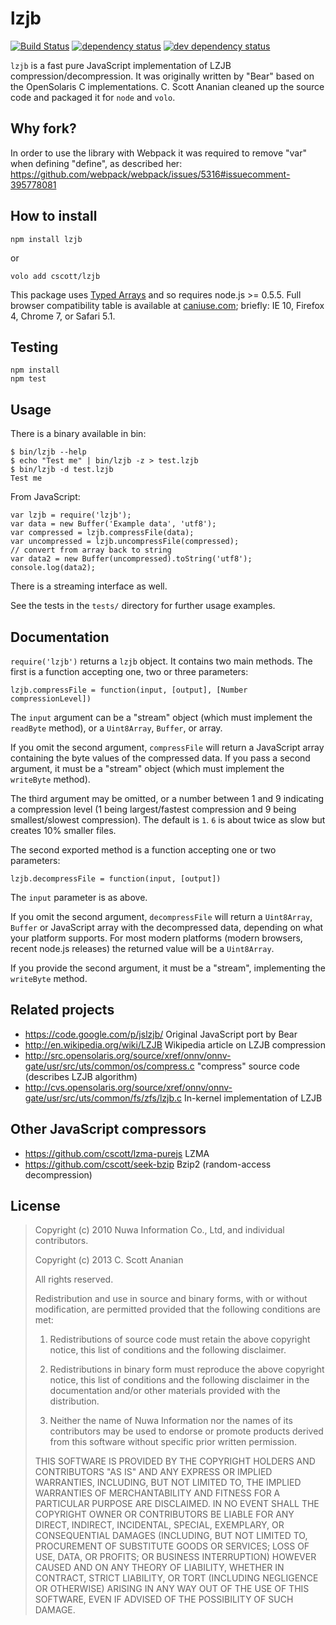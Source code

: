 # lzjb

[![Build Status][1]][2] [![dependency status][3]][4] [![dev dependency status][5]][6]

`lzjb` is a fast pure JavaScript implementation of LZJB
compression/decompression.  It was originally written by "Bear"
based on the OpenSolaris C implementations.
C. Scott Ananian cleaned up the source code and packaged it for `node`
and `volo`.

## Why fork?

In order to use the library with Webpack it was required to remove "var" when defining "define", as described her: https://github.com/webpack/webpack/issues/5316#issuecomment-395778081

## How to install

```
npm install lzjb
```
or
```
volo add cscott/lzjb
```

This package uses
[Typed Arrays](https://developer.mozilla.org/en-US/docs/JavaScript/Typed_arrays)
and so requires node.js >= 0.5.5.  Full browser compatibility table
is available at [caniuse.com](http://caniuse.com/typedarrays); briefly:
IE 10, Firefox 4, Chrome 7, or Safari 5.1.

## Testing

```
npm install
npm test
```

## Usage

There is a binary available in bin:
```
$ bin/lzjb --help
$ echo "Test me" | bin/lzjb -z > test.lzjb
$ bin/lzjb -d test.lzjb
Test me
```

From JavaScript:
```
var lzjb = require('lzjb');
var data = new Buffer('Example data', 'utf8');
var compressed = lzjb.compressFile(data);
var uncompressed = lzjb.uncompressFile(compressed);
// convert from array back to string
var data2 = new Buffer(uncompressed).toString('utf8');
console.log(data2);
```
There is a streaming interface as well.

See the tests in the `tests/` directory for further usage examples.

## Documentation

`require('lzjb')` returns a `lzjb` object.  It contains two main
methods.  The first is a function accepting one, two or three parameters:

`lzjb.compressFile = function(input, [output], [Number compressionLevel])`

The `input` argument can be a "stream" object (which must implement the
`readByte` method), or a `Uint8Array`, `Buffer`, or array.

If you omit the second argument, `compressFile` will return a JavaScript
array containing the byte values of the compressed data.  If you pass
a second argument, it must be a "stream" object (which must implement the
`writeByte` method).

The third argument may be omitted, or a number between 1 and 9 indicating
a compression level (1 being largest/fastest compression and 9 being
smallest/slowest compression).  The default is `1`. `6` is about twice
as slow but creates 10% smaller files.

The second exported method is a function accepting one or two parameters:

`lzjb.decompressFile = function(input, [output])`

The `input` parameter is as above.

If you omit the second argument, `decompressFile` will return a
`Uint8Array`, `Buffer` or JavaScript array with the decompressed
data, depending on what your platform supports.  For most modern
platforms (modern browsers, recent node.js releases) the returned
value will be a `Uint8Array`.

If you provide the second argument, it must be a "stream", implementing
the `writeByte` method.

## Related projects

* https://code.google.com/p/jslzjb/ Original JavaScript port by Bear
* http://en.wikipedia.org/wiki/LZJB Wikipedia article on LZJB compression
* http://src.opensolaris.org/source/xref/onnv/onnv-gate/usr/src/uts/common/os/compress.c "compress" source code (describes LZJB algorithm)
* http://cvs.opensolaris.org/source/xref/onnv/onnv-gate/usr/src/uts/common/fs/zfs/lzjb.c In-kernel implementation of LZJB

## Other JavaScript compressors

* https://github.com/cscott/lzma-purejs LZMA
* https://github.com/cscott/seek-bzip Bzip2 (random-access decompression)

## License

> Copyright (c) 2010 Nuwa Information Co., Ltd, and individual contributors.
>
> Copyright (c) 2013 C. Scott Ananian
>
> All rights reserved.
>
> Redistribution and use in source and binary forms, with or without
> modification, are permitted provided that the following conditions are met:
>
>   1. Redistributions of source code must retain the above copyright notice,
>      this list of conditions and the following disclaimer.
>
>   2. Redistributions in binary form must reproduce the above copyright
>      notice, this list of conditions and the following disclaimer in the
>      documentation and/or other materials provided with the distribution.
>
>   3. Neither the name of Nuwa Information nor the names of its contributors
>      may be used to endorse or promote products derived from this software
>      without specific prior written permission.
>
> THIS SOFTWARE IS PROVIDED BY THE COPYRIGHT HOLDERS AND CONTRIBUTORS "AS IS"
> AND ANY EXPRESS OR IMPLIED WARRANTIES, INCLUDING, BUT NOT LIMITED TO, THE
> IMPLIED WARRANTIES OF MERCHANTABILITY AND FITNESS FOR A PARTICULAR PURPOSE ARE
> DISCLAIMED. IN NO EVENT SHALL THE COPYRIGHT OWNER OR CONTRIBUTORS BE LIABLE
> FOR ANY DIRECT, INDIRECT, INCIDENTAL, SPECIAL, EXEMPLARY, OR CONSEQUENTIAL
> DAMAGES (INCLUDING, BUT NOT LIMITED TO, PROCUREMENT OF SUBSTITUTE GOODS OR
> SERVICES; LOSS OF USE, DATA, OR PROFITS; OR BUSINESS INTERRUPTION) HOWEVER
> CAUSED AND ON ANY THEORY OF LIABILITY, WHETHER IN CONTRACT, STRICT LIABILITY,
> OR TORT (INCLUDING NEGLIGENCE OR OTHERWISE) ARISING IN ANY WAY OUT OF THE USE
> OF THIS SOFTWARE, EVEN IF ADVISED OF THE POSSIBILITY OF SUCH DAMAGE.

[1]: https://travis-ci.org/cscott/lzjb.png
[2]: https://travis-ci.org/cscott/lzjb
[3]: https://david-dm.org/cscott/lzjb.png
[4]: https://david-dm.org/cscott/lzjb
[5]: https://david-dm.org/cscott/lzjb/dev-status.png
[6]: https://david-dm.org/cscott/lzjb#info=devDependencies
